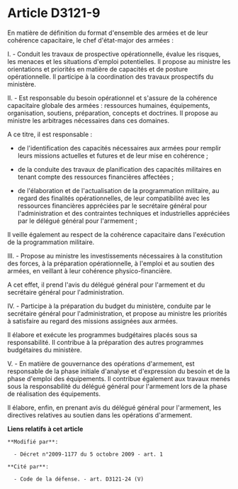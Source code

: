 # Article D3121-9

En matière de définition du format d'ensemble des armées et de leur cohérence capacitaire, le chef d'état-major des armées : 

I. - Conduit les travaux de prospective opérationnelle, évalue les risques, les menaces et les situations d'emploi
potentielles. Il propose au ministre les orientations et priorités en matière de capacités et de posture opérationnelle. Il
participe à la coordination des travaux prospectifs du ministère. 

II. - Est responsable du besoin opérationnel et s'assure de la cohérence capacitaire globale des armées : ressources
humaines, équipements, organisation, soutiens, préparation, concepts et doctrines. Il propose au ministre les arbitrages
nécessaires dans ces domaines. 

A ce titre, il est responsable : 

- de l'identification des capacités nécessaires aux armées pour remplir leurs missions actuelles et futures et de leur mise
en cohérence ; 

- de la conduite des travaux de planification des capacités militaires en tenant compte des ressources financières
affectées ; 

- de l'élaboration et de l'actualisation de la programmation militaire, au regard des finalités opérationnelles, de leur
compatibilité avec les ressources financières appréciées par le secrétaire général pour l'administration et des contraintes
techniques et industrielles appréciées par le délégué général pour l'armement ; 

Il veille également au respect de la cohérence capacitaire dans l'exécution de la programmation militaire. 

III. - Propose au ministre les investissements nécessaires à la constitution des forces, à la préparation opérationnelle, à
l'emploi et au soutien des armées, en veillant à leur cohérence physico-financière. 

A cet effet, il prend l'avis du délégué général pour l'armement et du secrétaire général pour l'administration. 

IV. - Participe à la préparation du budget du ministère, conduite par le secrétaire général pour l'administration, et propose
au ministre les priorités à satisfaire au regard des missions assignées aux armées. 

Il élabore et exécute les programmes budgétaires placés sous sa responsabilité. Il contribue à la préparation des autres
programmes budgétaires du ministère. 

V. - En matière de gouvernance des opérations d'armement, est responsable de la phase initiale d'analyse et d'expression du
besoin et de la phase d'emploi des équipements. Il contribue également aux travaux menés sous la responsabilité du délégué
général pour l'armement lors de la phase de réalisation des équipements. 

Il élabore, enfin, en prenant avis du délégué général pour l'armement, les directives relatives au soutien dans les
opérations d'armement.

**Liens relatifs à cet article**

	**Modifié par**:

	  - Décret n°2009-1177 du 5 octobre 2009 - art. 1

	**Cité par**:

	  - Code de la défense. - art. D3121-24 (V)
